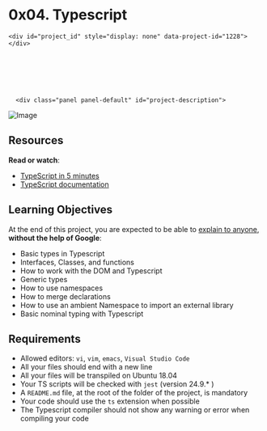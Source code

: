 <h1 class="gap">0x04. Typescript</h1>

  <div data-react-class="tags/Tags" data-react-props="{&quot;tags&quot;:[{&quot;id&quot;:46,&quot;value&quot;:&quot;JavaScript&quot;,&quot;author_id&quot;:null,&quot;created_at&quot;:&quot;2022-06-16T01:59:38.000Z&quot;,&quot;updated_at&quot;:&quot;2022-06-16T01:59:38.000Z&quot;},{&quot;id&quot;:53,&quot;value&quot;:&quot;TypeScript&quot;,&quot;author_id&quot;:null,&quot;created_at&quot;:&quot;2022-06-16T01:59:38.000Z&quot;,&quot;updated_at&quot;:&quot;2022-06-16T01:59:38.000Z&quot;}]}" data-react-cache-id="tags/Tags-0"></div>

  <div data-react-class="projects/ProjectMetadata" data-react-props="{&quot;metadata&quot;:{&quot;author&quot;:&quot;Johann Kerbrat, Engineering Manager at Uber Works&quot;,&quot;weight&quot;:1,&quot;correction&quot;:{&quot;released&quot;:true,&quot;requires_auto_correction&quot;:false,&quot;requires_manual_correction&quot;:true},&quot;bpi&quot;:{&quot;current&quot;:false,&quot;in_second_deadline&quot;:false,&quot;starts_at&quot;:&quot;2023-10-04T06:00:00.000+03:00&quot;,&quot;ends_at&quot;:&quot;2023-10-05T06:00:00.000+03:00&quot;,&quot;second_deadline_at&quot;:&quot;2023-10-07T06:00:00.000+03:00&quot;}}}" data-react-cache-id="projects/ProjectMetadata-0"></div>




    


    <div id="project_id" style="display: none" data-project-id="1228"></div>



      

      

      <div class="panel panel-default" id="project-description">
  ![Image]("https://s3.amazonaws.com/alx-intranet.hbtn.io/uploads/medias/2019/12/baea85b5e9a9fb5c36ec.png?X-Amz-Algorithm=AWS4-HMAC-SHA256&X-Amz-Credential=AKIARDDGGGOUSBVO6H7D%2F20231007%2Fus-east-1%2Fs3%2Faws4_request&X-Amz-Date=20231007T121617Z&X-Amz-Expires=86400&X-Amz-SignedHeaders=host&X-Amz-Signature=3fb134091996bb387d4f64516ed97b35ad730a917550d4fb0da1c73c1af9e72c")
<h2>Resources</h2>

<p><strong>Read or watch</strong>:</p>

<ul>
<li><a href="/rltoken/waTSa9Mguj912pel9On57w" title="TypeScript in 5 minutes" target="_blank">TypeScript in 5 minutes</a></li>
<li><a href="/rltoken/iPO8DlHCGzc1jnojLoP9HA" title="TypeScript documentation" target="_blank">TypeScript documentation</a></li>
</ul>

<h2>Learning Objectives</h2>

<p>At the end of this project, you are expected to be able to <a href="/rltoken/PM-5MDItTT0M8Aaa2QIEyQ" title="explain to anyone" target="_blank">explain to anyone</a>, <strong>without the help of Google</strong>:</p>

<ul>
<li>Basic types in Typescript</li>
<li>Interfaces, Classes, and functions</li>
<li>How to work with the DOM and Typescript</li>
<li>Generic types</li>
<li>How to use namespaces</li>
<li>How to merge declarations</li>
<li>How to use an ambient Namespace to import an external library</li>
<li>Basic nominal typing with Typescript</li>
</ul>

<h2>Requirements</h2>

<ul>
<li>Allowed editors: <code>vi</code>, <code>vim</code>, <code>emacs</code>, <code>Visual Studio Code</code></li>
<li>All your files should end with a new line</li>
<li>All your files will be transpiled on Ubuntu 18.04</li>
<li>Your TS scripts will be checked with <code>jest</code> (version 24.9.* )</li>
<li>A <code>README.md</code> file, at the root of the folder of the project, is mandatory</li>
<li>Your code should use the <code>ts</code> extension when possible</li>
<li>The Typescript compiler should not show any warning or error when compiling your code</li>
</ul>

